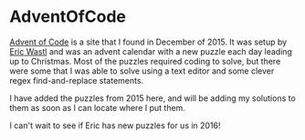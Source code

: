 # AdventOfCode
[Advent of Code](www.adventofcode.com) is a site that I found in December of 2015.  It was setup by [Eric Wastl](http://was.tl/) and was an advent calendar with a new puzzle each day leading up to Christmas.  Most of the puzzles required coding to solve, but there were some that I was able to solve using a text editor and some clever regex find-and-replace statements.  

I have added the puzzles from 2015 here, and will be adding my solutions to them as soon as I can locate where I put them.

I can't wait to see if Eric has new puzzles for us in 2016!
